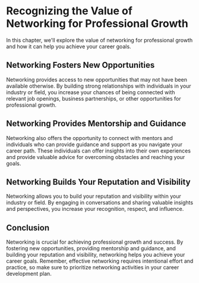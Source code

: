 Recognizing the Value of Networking for Professional Growth
==========================================================================================================

In this chapter, we'll explore the value of networking for professional growth and how it can help you achieve your career goals.

Networking Fosters New Opportunities
------------------------------------

Networking provides access to new opportunities that may not have been available otherwise. By building strong relationships with individuals in your industry or field, you increase your chances of being connected with relevant job openings, business partnerships, or other opportunities for professional growth.

Networking Provides Mentorship and Guidance
-------------------------------------------

Networking also offers the opportunity to connect with mentors and individuals who can provide guidance and support as you navigate your career path. These individuals can offer insights into their own experiences and provide valuable advice for overcoming obstacles and reaching your goals.

Networking Builds Your Reputation and Visibility
------------------------------------------------

Networking allows you to build your reputation and visibility within your industry or field. By engaging in conversations and sharing valuable insights and perspectives, you increase your recognition, respect, and influence.

Conclusion
----------

Networking is crucial for achieving professional growth and success. By fostering new opportunities, providing mentorship and guidance, and building your reputation and visibility, networking helps you achieve your career goals. Remember, effective networking requires intentional effort and practice, so make sure to prioritize networking activities in your career development plan.
